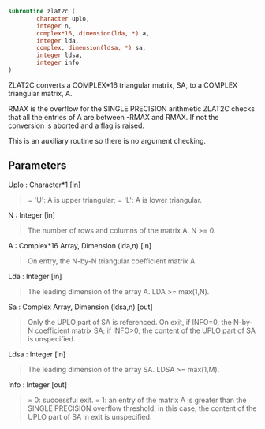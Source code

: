 ```fortran
subroutine zlat2c (
		character uplo,
		integer n,
		complex*16, dimension(lda, *) a,
		integer lda,
		complex, dimension(ldsa, *) sa,
		integer ldsa,
		integer info
)
```

 ZLAT2C converts a COMPLEX*16 triangular matrix, SA, to a COMPLEX
 triangular matrix, A.

 RMAX is the overflow for the SINGLE PRECISION arithmetic
 ZLAT2C checks that all the entries of A are between -RMAX and
 RMAX. If not the conversion is aborted and a flag is raised.

 This is an auxiliary routine so there is no argument checking.

## Parameters
Uplo : Character*1 [in]
> = 'U':  A is upper triangular;
> = 'L':  A is lower triangular.

N : Integer [in]
> The number of rows and columns of the matrix A.  N >= 0.

A : Complex*16 Array, Dimension (lda,n) [in]
> On entry, the N-by-N triangular coefficient matrix A.

Lda : Integer [in]
> The leading dimension of the array A.  LDA >= max(1,N).

Sa : Complex Array, Dimension (ldsa,n) [out]
> Only the UPLO part of SA is referenced.  On exit, if INFO=0,
> the N-by-N coefficient matrix SA; if INFO>0, the content of
> the UPLO part of SA is unspecified.

Ldsa : Integer [in]
> The leading dimension of the array SA.  LDSA >= max(1,M).

Info : Integer [out]
> = 0:  successful exit.
> = 1:  an entry of the matrix A is greater than the SINGLE
> PRECISION overflow threshold, in this case, the content
> of the UPLO part of SA in exit is unspecified.

